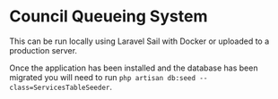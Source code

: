 # Council Queueing System

This can be run locally using Laravel Sail with Docker or uploaded to a production server.

Once the application has been installed and the database has been migrated you will need to run `php artisan db:seed --class=ServicesTableSeeder`.